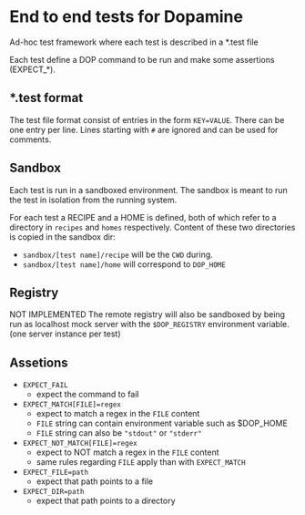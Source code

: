 # End to end tests for Dopamine

Ad-hoc test framework where each test is described in a *.test file

Each test define a DOP command to be run and make some assertions (EXPECT_*).

## *.test format

The test file format consist of entries in the form `KEY=VALUE`.
There can be one entry per line.
Lines starting with `#` are ignored and can be used for comments.

## Sandbox

Each test is run in a sandboxed environment.
The sandbox is meant to run the test in isolation from the running system.

For each test a RECIPE and a HOME is defined, both of which refer to a directory
in `recipes` and `homes` respectively.
Content of these two directories is copied in the sandbox dir:
 - `sandbox/[test name]/recipe` will be the `CWD` during.
 - `sandbox/[test name]/home` will correspond to `DOP_HOME`

## Registry

NOT IMPLEMENTED
The remote registry will also be sandboxed by being run as localhost mock server
with the `$DOP_REGISTRY` environment variable. (one server instance per test)

## Assetions

 - `EXPECT_FAIL`
    - expect the command to fail
 - `EXPECT_MATCH[FILE]=regex`
    - expect to match a regex in the `FILE` content
    - `FILE` string can contain environment variable such as $DOP_HOME
    - `FILE` string can also be `"stdout"` or `"stderr"`
 - `EXPECT_NOT_MATCH[FILE]=regex`
    - expect to NOT match a regex in the `FILE` content
    - same rules regarding `FILE` apply than with `EXPECT_MATCH`
 - `EXPECT_FILE=path`
    - expect that path points to a file
 - `EXPECT_DIR=path`
    - expect that path points to a directory
